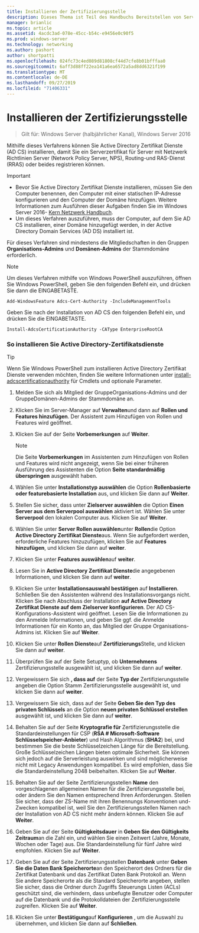 ```yaml
---
title: Installieren der Zertifizierungsstelle
description: Dieses Thema ist Teil des Handbuchs Bereitstellen von Server Zertifikaten für drahtlose und drahtlose 802.1 x-bereit Stellungen.
manager: brianlic
ms.topic: article
ms.assetid: 4acdc3ad-078e-45cc-b54c-e9456e0c90f5
ms.prod: windows-server
ms.technology: networking
ms.author: pashort
author: shortpatti
ms.openlocfilehash: 024fc73c4ed089d81808cf44d7cfe8b01bfffaa0
ms.sourcegitcommit: 6aff3d88ff22ea141a6ea6572a5ad8dd6321f199
ms.translationtype: MT
ms.contentlocale: de-DE
ms.lasthandoff: 09/27/2019
ms.locfileid: "71406331"
---
```

# <a name="install-the-certification-authority"></a>Installieren der Zertifizierungsstelle

>Gilt für: Windows Server (halbjährlicher Kanal), Windows Server 2016

Mithilfe dieses Verfahrens können Sie Active Directory Zertifikat Dienste (AD CS) installieren, damit Sie ein Serverzertifikat für Server mit Netzwerk Richtlinien Server (Network Policy Server, NPS), Routing-und RAS-Dienst (RRAS) oder beides registrieren können.  
  
> [!IMPORTANT]  
> -   Bevor Sie Active Directory Zertifikat Dienste installieren, müssen Sie den Computer benennen, den Computer mit einer statischen IP-Adresse konfigurieren und den Computer der Domäne hinzufügen. Weitere Informationen zum Ausführen dieser Aufgaben finden Sie im Windows Server 2016- [Kern Netzwerk Handbuch](https://technet.microsoft.com/windows-server-docs/networking/core-network-guide/core-network-guide).  
> -   Um dieses Verfahren auszuführen, muss der Computer, auf dem Sie AD CS installieren, einer Domäne hinzugefügt werden, in der Active Directory Domain Services (AD DS) installiert ist.  
  
Für dieses Verfahren sind mindestens die Mitgliedschaften in den Gruppen **Organisations-Admins** und **Domänen-Admins** der Stammdomäne erforderlich.  
  
> [!NOTE]  
> Um dieses Verfahren mithilfe von Windows PowerShell auszuführen, öffnen Sie Windows PowerShell, geben Sie den folgenden Befehl ein, und drücken Sie dann die EINGABETASTE.   
>   
> `Add-WindowsFeature Adcs-Cert-Authority -IncludeManagementTools`  
>   
> Geben Sie nach der Installation von AD CS den folgenden Befehl ein, und drücken Sie die EINGABETASTE.  
>   
> `Install-AdcsCertificationAuthority -CAType EnterpriseRootCA`  
  
### <a name="to-install-active-directory-certificate-services"></a>So installieren Sie Active Directory-Zertifikatsdienste  

> [!TIP]
> Wenn Sie Windows PowerShell zum installieren Active Directory Zertifikat Dienste verwenden möchten, finden Sie weitere Informationen unter [install-adcscertificationauthority](https://docs.microsoft.com/powershell/module/adcsdeployment/install-adcscertificationauthority?view=win10-ps) für Cmdlets und optionale Parameter.
  
1.  Melden Sie sich als Mitglied der GruppeOrganisations-Admins und der GruppeDomänen-Admins der Stammdomäne an.  
  
2.  Klicken Sie im Server-Manager auf **Verwalten**und dann auf **Rollen und Features hinzufügen**. Der Assistent zum Hinzufügen von Rollen und Features wird geöffnet.  
  
3.  Klicken Sie auf der Seite **Vorbemerkungen** auf **Weiter**.  
  
    > [!NOTE]  
    > Die Seite **Vorbemerkungen** im Assistenten zum Hinzufügen von Rollen und Features wird nicht angezeigt, wenn Sie bei einer früheren Ausführung des Assistenten die Option **Seite standardmäßig überspringen** ausgewählt haben.  
  
4.  Wählen Sie unter **Installationstyp auswählen** die Option **Rollenbasierte oder featurebasierte Installation** aus, und klicken Sie dann auf **Weiter**.  
  
5.  Stellen Sie sicher, dass unter **Zielserver auswählen** die Option **Einen Server aus dem Serverpool auswählen** aktiviert ist. Wählen Sie unter **Serverpool** den lokalen Computer aus. Klicken Sie auf **Weiter**.  
  
6.  Wählen Sie unter **Server Rollen auswählen**unter **Rollen**die Option **Active Directory Zertifikat Dienste**aus. Wenn Sie aufgefordert werden, erforderliche Features hinzuzufügen, klicken Sie auf **Features hinzufügen**, und klicken Sie dann auf **weiter**.  
  
7.  Klicken Sie unter **Features auswählen**auf **weiter**.  
  
8.  Lesen Sie in **Active Directory Zertifikat Dienste**die angegebenen Informationen, und klicken Sie dann auf **weiter**.  
  
9. Klicken Sie unter **Installationsauswahl bestätigen** auf **Installieren**. Schließen Sie den Assistenten während des Installationsvorgangs nicht. Klicken Sie nach Abschluss der Installation **auf Active Directory Zertifikat Dienste auf dem Zielserver konfigurieren**. Der AD CS-Konfigurations-Assistent wird geöffnet. Lesen Sie die Informationen zu den Anmelde Informationen, und geben Sie ggf. die Anmelde Informationen für ein Konto an, das Mitglied der Gruppe Organisations-Admins ist. Klicken Sie auf **Weiter**.  
  
10. Klicken Sie unter **Rollen Dienste**auf **Zertifizierungs**Stelle, und klicken Sie dann auf **weiter**.  
  
11. Überprüfen Sie auf der Seite Setuptyp, ob **Unternehmens** Zertifizierungsstelle ausgewählt ist, und klicken Sie dann auf **weiter**.  
  
12. Vergewissern Sie sich **, dass auf** der Seite **Typ der** Zertifizierungsstelle angeben die Option Stamm Zertifizierungsstelle ausgewählt ist, und klicken Sie dann auf **weiter**.  
  
13. Vergewissern Sie sich, dass auf der Seite **Geben Sie den Typ des privaten Schlüssels** an die Option **neuen privaten Schlüssel erstellen** ausgewählt ist, und klicken Sie dann auf **weiter**.  
  
14. Behalten Sie auf der Seite **Kryptografie für** Zertifizierungsstelle die Standardeinstellungen für CSP (**RSA # Microsoft-Software Schlüsselspeicher-Anbieter**) und Hash Algorithmus (**SHA2**) bei, und bestimmen Sie die beste Schlüsselzeichen Länge für die Bereitstellung. Große Schlüsselzeichen Längen bieten optimale Sicherheit. Sie können sich jedoch auf die Serverleistung auswirken und sind möglicherweise nicht mit Legacy Anwendungen kompatibel. Es wird empfohlen, dass Sie die Standardeinstellung 2048 beibehalten. Klicken Sie auf **Weiter**.  
  
15. Behalten Sie auf der Seite Zertifizierungsstellen **Name** den vorgeschlagenen allgemeinen Namen für die Zertifizierungsstelle bei, oder ändern Sie den Namen entsprechend Ihren Anforderungen. Stellen Sie sicher, dass der ZS-Name mit ihren Benennungs Konventionen und-Zwecken kompatibel ist, weil Sie den Zertifizierungsstellen Namen nach der Installation von AD CS nicht mehr ändern können. Klicken Sie auf **Weiter**.  
  
16. Geben Sie auf der Seite **Gültigkeitsdauer** in **Geben Sie den Gültigkeits Zeitraum**an die Zahl ein, und wählen Sie einen Zeitwert (Jahre, Monate, Wochen oder Tage) aus. Die Standardeinstellung für fünf Jahre wird empfohlen. Klicken Sie auf **Weiter**.  
  
17. Geben Sie auf der Seite Zertifizierungsstellen **Datenbank** unter **Geben Sie die Daten Bank Speicherorte**an den Speicherort des Ordners für die Zertifikat Datenbank und das Zertifikat Daten Bank Protokoll an. Wenn Sie andere Speicherorte als die Standard Speicherorte angeben, stellen Sie sicher, dass die Ordner durch Zugriffs Steuerungs Listen (ACLs) geschützt sind, die verhindern, dass unbefugte Benutzer oder Computer auf die Datenbank und die Protokolldateien der Zertifizierungsstelle zugreifen. Klicken Sie auf **Weiter**.  
  
18. Klicken Sie unter **Bestätigung**auf **Konfigurieren** , um die Auswahl zu übernehmen, und klicken Sie dann auf **Schließen**.  
  


